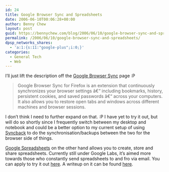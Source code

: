 ```yaml
---
id: 24
title: Google Browser Sync and Spreadsheets
date: 2006-06-10T00:06:28+00:00
author: Benny Chew
layout: post
guid: https://bennychew.com/blog/2006/06/10/google-browser-sync-and-spreadsheets/
permalink: /2006/06/10/google-browser-sync-and-spreadsheets/
dpsp_networks_shares:
  - 'a:1:{s:11:"google-plus";i:0;}'
categories:
  - General Tech
  - Web
---
```

I&#8217;ll just lift the description off the <a target="_blank" href="http://www.google.com/tools/firefox/browsersync/index.html">Google Browser Sync</a> page :P

> Google Browser Sync for Firefox is an extension that continuously synchronizes your browser settings â€“ including bookmarks, history, persistent cookies, and saved passwords â€“ across your computers. It also allows you to restore open tabs and windows across different machines and browser sessions.

I don&#8217;t think I need to further expand on that. :P I have yet to try it out, but will do so shortly since I frequently switch between my desktop and notebook and could be a better option to my current setup of using <a target="_blank" href="http://www.2brightsparks.com/freeware/freeware-hub.html">Syncback</a> to do the synchronisation/backups between the two for the browser side of things.

<a target="_blank" href="http://spreadsheets.google.com/">Google Spreadsheets</a> on the other hand allows you to create, store and share spreadsheets. Currently still under Google Labs, it&#8217;s aimed more towards those who constantly send spreadsheets to and fro via email. You can apply to try it out <a target="_blank" href="http://www.google.com/googlespreadsheets/try_out.html">here</a>. A writeup on it can be found <a target="_blank" href="http://software.newsforge.com/article.pl?sid=06/06/08/1831210&#038;from=rss">here</a>.